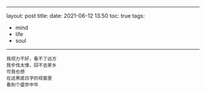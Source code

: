 <!--
 * @Author: Ron
 * @LastEditors: Ron
 * @FilePath: \Ron2014.github.io\_posts\2021-06-12-diary.md
-->
---
layout: post
title: 
date: 2021-06-12 13:50
toc: true
tags:
 - mind
 - life
 - soul
---

```
我视力不好，看不了远方
我步伐太慢，回不去家乡
可我也想
在这黑底白字的视窗里
看到个盛世中华
```
